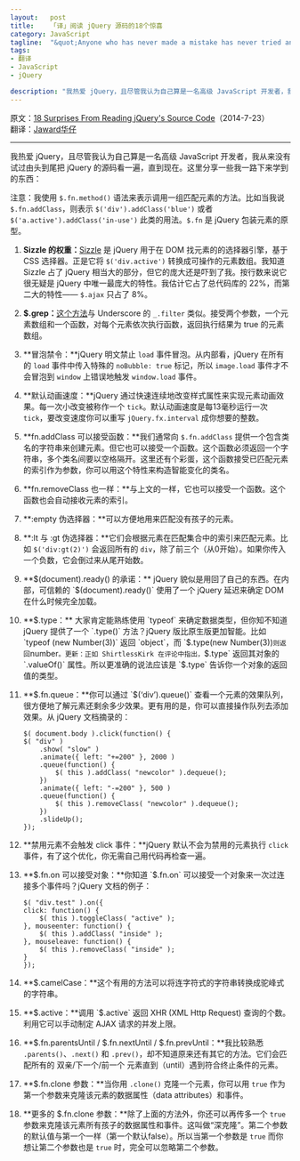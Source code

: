 ```yaml
--- 
layout:   post
title:    「译」阅读 jQuery 源码的18个惊喜
category: JavaScript
tagline:  "&quot;Anyone who has never made a mistake has never tried anything new.&quot; - Einstein"
tags: 
- 翻译
- JavaScript
- jQuery

description: "我热爱 jQuery，且尽管我认为自己算是一名高级 JavaScript 开发者，我从来没有试过由头到尾把 jQuery 的源码看一遍，直到现在。这里分享一些我一路下来学到的东西。"
---
```


原文：[18 Surprises From Reading jQuery's Source Code](http://quickleft.com/blog/18-surprises-from-reading-jquery-s-source-code)（2014-7-23）  
翻译：[Jaward华仔](http://crimx.com)

-----

我热爱 jQuery，且尽管我认为自己算是一名高级 JavaScript 开发者，我从来没有试过由头到尾把 jQuery 的源码看一遍，直到现在。这里分享一些我一路下来学到的东西：

注意：我使用 `$.fn.method()` 语法来表示调用一组匹配元素的方法。比如当我说 `$.fn.addClass`，则表示 `$('div').addClass('blue')` 或者 `$('a.active').addClass('in-use')` 此类的用法。`$.fn` 是 jQuery 包装元素的原型。

1. **Sizzle 的权重：**[Sizzle](http://sizzlejs.com/) 是 jQuery 用于在 DOM 找元素的的选择器引擎，基于 CSS 选择器。正是它将 `$('div.active')` 转换成可操作的元素数组。我知道 Sizzle 占了 jQuery 相当大的部分，但它的庞大还是吓到了我。按行数来说它很无疑是 jQuery 中唯一最庞大的特性。我估计它占了总代码库的 22%，而第二大的特性—— `$.ajax` 只占了 8%。

2. **$.grep：**[这个方法](http://api.jquery.com/jquery.grep/)与 Underscore 的 `_.filter` 类似。接受两个参数，一个元素数组和一个函数，对每个元素依次执行函数，返回执行结果为 true 的元素数组。

3. **冒泡禁令：**jQuery 明文禁止 `load` 事件冒泡。从内部看，jQuery 在所有的 `load` 事件中传入特殊的 `noBubble: true` 标记，所以 `image.load` 事件才不会冒泡到 `window` 上错误地触发 `window.load` 事件。

4. **默认动画速度：**jQuery 通过快速连续地改变样式属性来实现元素动画效果。每一次小改变被称作一个 `tick`。默认动画速度是每13毫秒运行一次 `tick`，要改变速度你可以重写 `jQuery.fx.interval` 成你想要的整数。

5. **fn.addClass 可以接受函数：**我们通常向 `$.fn.addClass` 提供一个包含类名的字符串来创建元素。但它也可以接受一个函数。这个函数必须返回一个字符串，多个类名间要以空格隔开。这里还有个彩蛋，这个函数接受已匹配元素的索引作为参数，你可以用这个特性来构造智能变化的类名。

6. **fn.removeClass 也一样：**与上文的一样，它也可以接受一个函数。这个函数也会自动接收元素的索引。

7. **:empty 伪选择器：**可以方便地用来匹配没有孩子的元素。

8. **:lt 与 :gt 伪选择器：**它们会根据元素在匹配集合中的索引来匹配元素。比如 `$('div:gt(2)')` 会返回所有的 `div`，除了前三个（从0开始）。如果你传入一个负数，它会倒过来从尾开始数。

9. **$(document).ready() 的承诺：** jQuery 貌似是用回了自己的东西。在内部，可信赖的 `$(document).ready()` 使用了一个 jQuery 延迟来确定 DOM 在什么时候完全加载。

10. **$.type：** 大家肯定能熟练使用 `typeof` 来确定数据类型，但你知不知道 jQuery 提供了一个 `.type()` 方法？jQuery 版比原生版更加智能。比如 `typeof (new Number(3))` 返回 `object`，而 `$.type(new Number(3))` 则返回 `number`。更新：正如 ShirtlessKirk 在评论中指出，`$.type` 返回其对象的 `.valueOf()` 属性。所以更准确的说法应该是 `$.type` 告诉你一个对象的返回值的类型。

11. **$.fn.queue：**你可以通过 `$(‘div’).queue()` 查看一个元素的效果队列，很方便地了解元素还剩余多少效果。更有用的是，你可以直接操作队列去添加效果。从 jQuery 文档摘录的：

        $( document.body ).click(function() {
        $( "div" )
            .show( "slow" )
            .animate({ left: "+=200" }, 2000 )
            .queue(function() {
                $( this ).addClass( "newcolor" ).dequeue();
            })
            .animate({ left: "-=200" }, 500 )
            .queue(function() {
                $( this ).removeClass( "newcolor" ).dequeue();
            })
            .slideUp();
        });

12. **禁用元素不会触发 click 事件：**jQuery 默认不会为禁用的元素执行 `click` 事件，有了这个优化，你无需自己用代码再检查一遍。

13. **$.fn.on 可以接受对象：**你知道 `$.fn.on` 可以接受一个对象来一次过连接多个事件吗？jQuery 文档的例子：

        $( "div.test" ).on({
        click: function() {
            $( this ).toggleClass( "active" );
        }, mouseenter: function() {
            $( this ).addClass( "inside" );
        }, mouseleave: function() {
            $( this ).removeClass( "inside" );
        }
        });

14. **$.camelCase：**这个有用的方法可以将连字符式的字符串转换成驼峰式的字符串。

15. **$.active：**调用 `$.active` 返回 XHR (XML Http Request) 查询的个数。利用它可以手动制定 AJAX 请求的并发上限。

16. **$.fn.parentsUntil / $.fn.nextUntil / $.fn.prevUntil：**我比较熟悉 `.parents()`、`.next()` 和 `.prev()`，却不知道原来还有其它的方法。它们会匹配所有的 双亲/下一个/前一个 元素直到（until）遇到符合终止条件的元素。

17. **$.fn.clone 参数：**当你用 `.clone()` 克隆一个元素，你可以用 `true` 作为第一个参数来克隆该元素的数据属性（data attributes）和事件。

18. **更多的 $.fn.clone 参数：**除了上面的方法外，你还可以再传多一个 `true` 参数来克隆该元素所有孩子的数据属性和事件。这叫做“深克隆”。第二个参数的默认值与第一个一样（第一个默认false）。所以当第一个参数是 `true` 而你想让第二个参数也是 `true` 时，完全可以忽略第二个参数。

